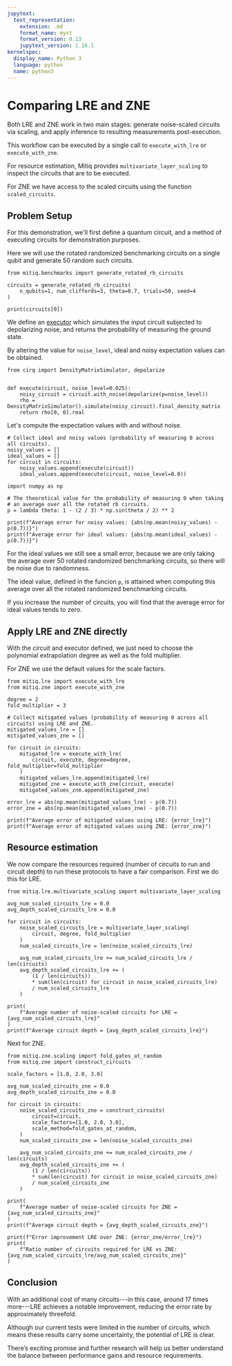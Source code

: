 ```yaml
---
jupytext:
  text_representation:
    extension: .md
    format_name: myst
    format_version: 0.13
    jupytext_version: 1.16.1
kernelspec:
  display_name: Python 3
  language: python
  name: python3
---
```


# Comparing LRE and ZNE

Both LRE and ZNE work in two main stages: generate noise-scaled circuits via scaling, and apply inference to resulting measurements post-execution.

This workflow can be executed by a single call to `execute_with_lre` or `execute_with_zne`.

For resource estimation, Mitiq provides `multivariate_layer_scaling` to inspect the circuits that are to be executed.

For ZNE we have access to the scaled circuits using the function `scaled_circuits`.

## Problem Setup

For this demonstration, we'll first define a quantum circuit, and a method of executing circuits for demonstration purposes.

Here we will use the rotated randomized benchmarking circuits on a single qubit and generate 50 random such circuits.

```{code-cell} ipython3
from mitiq.benchmarks import generate_rotated_rb_circuits

circuits = generate_rotated_rb_circuits(
    n_qubits=1, num_cliffords=3, theta=0.7, trials=50, seed=4
)

print(circuits[0])
```

We define an [executor](../guide/executors.md) which simulates the input circuit subjected to depolarizing noise, and returns the probability of measuring the ground state.

By altering the value for `noise_level`, ideal and noisy expectation values can be obtained.

```{code-cell} ipython3
from cirq import DensityMatrixSimulator, depolarize


def execute(circuit, noise_level=0.025):
    noisy_circuit = circuit.with_noise(depolarize(p=noise_level))
    rho = DensityMatrixSimulator().simulate(noisy_circuit).final_density_matrix
    return rho[0, 0].real
```

Let's compute the expectation values with and without noise.

```{code-cell} ipython3
# Collect ideal and noisy values (probability of measuring 0 across all circuits).
noisy_values = []
ideal_values = []
for circuit in circuits:
    noisy_values.append(execute(circuit))
    ideal_values.append(execute(circuit, noise_level=0.0))
```

```{code-cell} ipython3
import numpy as np

# The theoretical value for the probability of measuring 0 when taking
# an average over all the rotated rb circuits.
p = lambda theta: 1 - (2 / 3) * np.sin(theta / 2) ** 2

print(f"Average error for noisy values: {abs(np.mean(noisy_values) - p(0.7))}")
print(f"Average error for ideal values: {abs(np.mean(ideal_values) - p(0.7))}")
```

For the ideal values we still see a small error, because we are only taking the average over 50 rotated randomized benchmarking circuits, so there will be noise due to randomness.

The ideal value, defined in the funcion `p`, is attained when computing this average over all the rotated randomized benchmarking circuits.

If you increase the number of circuits, you will find that the average error for ideal values tends to zero.

## Apply LRE and ZNE directly

With the circuit and executor defined, we just need to choose the polynomial extrapolation degree as well as the fold multiplier.

For ZNE we use the default values for the scale factors.

```{code-cell} ipython3
from mitiq.lre import execute_with_lre
from mitiq.zne import execute_with_zne

degree = 2
fold_multiplier = 3

# Collect mitigated values (probability of measuring 0 across all circuits) using LRE and ZNE.
mitigated_values_lre = []
mitigated_values_zne = []

for circuit in circuits:
    mitigated_lre = execute_with_lre(
        circuit, execute, degree=degree, fold_multiplier=fold_multiplier
    )
    mitigated_values_lre.append(mitigated_lre)
    mitigated_zne = execute_with_zne(circuit, execute)
    mitigated_values_zne.append(mitigated_zne)
```

```{code-cell} ipython3
error_lre = abs(np.mean(mitigated_values_lre) - p(0.7))
error_zne = abs(np.mean(mitigated_values_zne) - p(0.7))

print(f"Average error of mitigated values using LRE: {error_lre}")
print(f"Average error of mitigated values using ZNE: {error_zne}")
```

## Resource estimation

We now compare the resources required (number of circuits to run and circuit depth) to run these protocols to have a fair comparison. First we do this for LRE.

```{code-cell} ipython3
from mitiq.lre.multivariate_scaling import multivariate_layer_scaling

avg_num_scaled_circuits_lre = 0.0
avg_depth_scaled_circuits_lre = 0.0

for circuit in circuits:
    noise_scaled_circuits_lre = multivariate_layer_scaling(
        circuit, degree, fold_multiplier
    )
    num_scaled_circuits_lre = len(noise_scaled_circuits_lre)

    avg_num_scaled_circuits_lre += num_scaled_circuits_lre / len(circuits)
    avg_depth_scaled_circuits_lre += (
        (1 / len(circuits))
        * sum(len(circuit) for circuit in noise_scaled_circuits_lre)
        / num_scaled_circuits_lre
    )

print(
    f"Average number of noise-scaled circuits for LRE = {avg_num_scaled_circuits_lre}"
)
print(f"Average circuit depth = {avg_depth_scaled_circuits_lre}")
```

Next for ZNE.

```{code-cell} ipython3
from mitiq.zne.scaling import fold_gates_at_random
from mitiq.zne import construct_circuits

scale_factors = [1.0, 2.0, 3.0]

avg_num_scaled_circuits_zne = 0.0
avg_depth_scaled_circuits_zne = 0.0

for circuit in circuits:
    noise_scaled_circuits_zne = construct_circuits(
        circuit=circuit,
        scale_factors=[1.0, 2.0, 3.0],
        scale_method=fold_gates_at_random,
    )
    num_scaled_circuits_zne = len(noise_scaled_circuits_zne)

    avg_num_scaled_circuits_zne += num_scaled_circuits_zne / len(circuits)
    avg_depth_scaled_circuits_zne += (
        (1 / len(circuits))
        * sum(len(circuit) for circuit in noise_scaled_circuits_zne)
        / num_scaled_circuits_zne
    )

print(
    f"Average number of noise-scaled circuits for ZNE = {avg_num_scaled_circuits_zne}"
)
print(f"Average circuit depth = {avg_depth_scaled_circuits_zne}")
```

```{code-cell} ipython3
print(f"Error improvement LRE over ZNE: {error_zne/error_lre}")
print(
    f"Ratio number of circuits required for LRE vs ZNE: {avg_num_scaled_circuits_lre/avg_num_scaled_circuits_zne}"
)
```

## Conclusion

With an additional cost of many circuits---in this case, around 17 times more---LRE achieves a notable improvement, reducing the error rate by approximately threefold.

Although our current tests were limited in the number of circuits, which means these results carry some uncertainty, the potential of LRE is clear.

There’s exciting promise and further research will help us better understand the balance between performance gains and resource requirements.
